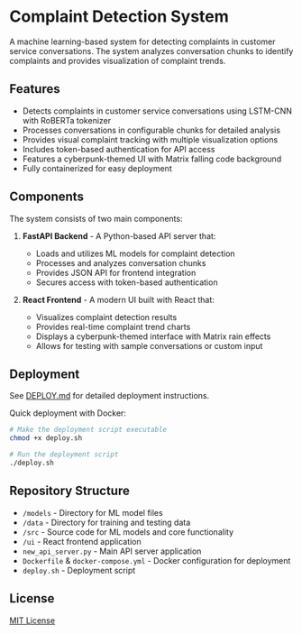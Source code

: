 # Complaint Detection System

A machine learning-based system for detecting complaints in customer service conversations. The system analyzes conversation chunks to identify complaints and provides visualization of complaint trends.

## Features

- Detects complaints in customer service conversations using LSTM-CNN with RoBERTa tokenizer
- Processes conversations in configurable chunks for detailed analysis
- Provides visual complaint tracking with multiple visualization options
- Includes token-based authentication for API access
- Features a cyberpunk-themed UI with Matrix falling code background
- Fully containerized for easy deployment

## Components

The system consists of two main components:

1. **FastAPI Backend** - A Python-based API server that:
   - Loads and utilizes ML models for complaint detection
   - Processes and analyzes conversation chunks
   - Provides JSON API for frontend integration
   - Secures access with token-based authentication

2. **React Frontend** - A modern UI built with React that:
   - Visualizes complaint detection results
   - Provides real-time complaint trend charts
   - Displays a cyberpunk-themed interface with Matrix rain effects
   - Allows for testing with sample conversations or custom input

## Deployment

See [DEPLOY.md](DEPLOY.md) for detailed deployment instructions.

Quick deployment with Docker:

```bash
# Make the deployment script executable
chmod +x deploy.sh

# Run the deployment script
./deploy.sh
```

## Repository Structure

- `/models` - Directory for ML model files
- `/data` - Directory for training and testing data
- `/src` - Source code for ML models and core functionality
- `/ui` - React frontend application
- `new_api_server.py` - Main API server application
- `Dockerfile` & `docker-compose.yml` - Docker configuration for deployment
- `deploy.sh` - Deployment script

## License

[MIT License](LICENSE) 